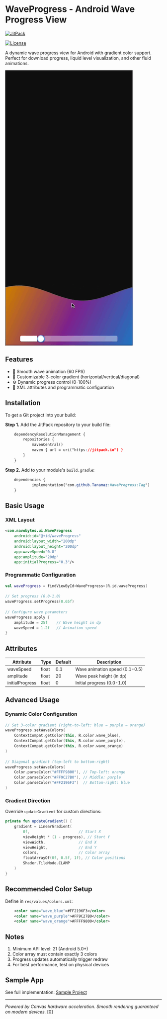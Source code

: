 # WaveProgress - Android Wave Progress View  

[![JitPack](https://jitpack.io/v/Tanamaz/WaveProgress.svg)](https://jitpack.io/#Tanamaz/WaveProgress)

[![License](https://img.shields.io/badge/License-MIT-blue.svg)](https://opensource.org/licenses/MIT)

A dynamic wave progress view for Android with gradient color support. Perfect for download progress, liquid level visualization, and other fluid animations.  

![Demo GIF](https://github.com/Tanamaz/WaveProgress/blob/378710ac4d8415d50f6951b508c1451be436334c/gif/demo.gif)

## Features  
- 🌊 Smooth wave animation (60 FPS)  
- 🎨 Customizable 3-color gradient (horizontal/vertical/diagonal)  
- ⚙️ Dynamic progress control (0-100%)  
- 📱 XML attributes and programmatic configuration  

## Installation  
To get a Git project into your build:

**Step 1.** Add the JitPack repository to your build file:

```css
	dependencyResolutionManagement {
		repositories {
			mavenCentral()
			maven { url = uri("https://jitpack.io") }
		}
	}
```

**Step 2.** Add to your module's `build.gradle`:  

```css
	dependencies {
	        implementation("com.github.Tanamaz:WaveProgress:Tag")
	}
```

## Basic Usage  

### XML Layout  
```xml  
<com.navobytes.ui.WaveProgress  
    android:id="@+id/waveProgress"  
    android:layout_width="200dp"  
    android:layout_height="200dp"  
    app:waveSpeed="0.8"  
    app:amplitude="20dp"  
    app:initialProgress="0.3"/>  
```

### Programmatic Configuration  
```kotlin  
val waveProgress = findViewById<WaveProgress>(R.id.waveProgress)  

// Set progress (0.0-1.0)  
waveProgress.setProgress(0.65f)  

// Configure wave parameters  
waveProgress.apply {  
    amplitude = 25f    // Wave height in dp  
    waveSpeed = 1.2f   // Animation speed  
}  
```

## Attributes  
| Attribute       | Type  | Default | Description                    |
| --------------- | ----- | ------- | ------------------------------ |
| waveSpeed       | float | 0.1     | Wave animation speed (0.1-0.5) |
| amplitude       | float | 20      | Wave peak height (in dp)       |
| initialProgress | float | 0       | Initial progress (0.0-1.0)     |

## Advanced Usage  
### Dynamic Color Configuration  
```kotlin  
// Set 3-color gradient (right-to-left: blue → purple → orange)  
waveProgress.setWaveColors(  
    ContextCompat.getColor(this, R.color.wave_blue),  
    ContextCompat.getColor(this, R.color.wave_purple),  
    ContextCompat.getColor(this, R.color.wave_orange)  
)  

// Diagonal gradient (top-left to bottom-right)  
waveProgress.setWaveColors(  
    Color.parseColor("#FFFF9800"), // Top-left: orange  
    Color.parseColor("#FF9C27B0"), // Middle: purple  
    Color.parseColor("#FF2196F3")  // Bottom-right: blue  
)  
```

### Gradient Direction  
Override `updateGradient` for custom directions:  
```kotlin  
private fun updateGradient() {  
    gradient = LinearGradient(  
        0f,                      // Start X  
        viewHeight * (1 - progress), // Start Y  
        viewWidth,               // End X  
        viewHeight,              // End Y  
        colors,                  // Color array  
        floatArrayOf(0f, 0.5f, 1f), // Color positions  
        Shader.TileMode.CLAMP  
    )  
}  
```

## Recommended Color Setup  
Define in `res/values/colors.xml`:  
```xml  
    <color name="wave_blue">#FF2196F3</color>
    <color name="wave_purple">#FF9C27B0</color>
    <color name="wave_orange">#FFFF9800</color>
```

## Notes  
1. Minimum API level: 21 (Android 5.0+)  
2. Color array must contain exactly 3 colors  
3. Progress updates automatically trigger redraw  
4. For best performance, test on physical devices  

## Sample App  
See full implementation: [Sample Project](https://github.com/Tanamaz/WaveProgress)  

---
*Powered by Canvas hardware acceleration. Smooth rendering guaranteed on modern devices.* [0]
